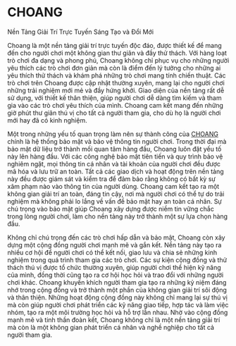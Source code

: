 # CHOANG

Nền Tảng Giải Trí Trực Tuyến Sáng Tạo và Đổi Mới

Choang là một nền tảng giải trí trực tuyến độc đáo, được thiết kế để mang đến cho người chơi một không gian thư giãn và đầy thử thách. Với hàng loạt trò chơi đa dạng và phong phú, Choang không chỉ phục vụ cho những người yêu thích các trò chơi đơn giản mà còn là điểm đến lý tưởng cho những ai yêu thích thử thách và khám phá những trò chơi mang tính chiến thuật. Các trò chơi trên Choang được cập nhật thường xuyên, mang lại cho người chơi những trải nghiệm mới mẻ và đầy hứng khởi. Giao diện của nền tảng rất dễ sử dụng, với thiết kế thân thiện, giúp người chơi dễ dàng tìm kiếm và tham gia vào các trò chơi yêu thích của mình. Choang cam kết mang đến những giờ phút thư giãn thú vị cho tất cả người tham gia, cho dù họ là người chơi mới hay đã có kinh nghiệm.

Một trong những yếu tố quan trọng làm nên sự thành công của <a href="https://choang-vn.com">CHOANG</a>  chính là hệ thống bảo mật và bảo vệ thông tin người chơi. Trong thời đại mà bảo mật dữ liệu trở thành mối quan tâm hàng đầu, Choang luôn đặt yếu tố này lên hàng đầu. Với các công nghệ bảo mật tiên tiến và quy trình bảo vệ nghiêm ngặt, mọi thông tin cá nhân và tài khoản của người chơi đều được mã hóa và lưu trữ an toàn. Tất cả các giao dịch và hoạt động trên nền tảng này đều được giám sát và kiểm tra để đảm bảo rằng không có bất kỳ sự xâm phạm nào vào thông tin của người dùng. Choang cam kết tạo ra một không gian giải trí an toàn, đáng tin cậy, nơi mà người chơi có thể tự do trải nghiệm mà không phải lo lắng về vấn đề bảo mật hay an toàn cá nhân. Sự chú trọng vào bảo mật giúp Choang xây dựng được niềm tin vững chắc trong lòng người chơi, làm cho nền tảng này trở thành một sự lựa chọn hàng đầu.

Không chỉ chú trọng đến các trò chơi hấp dẫn và bảo mật, Choang còn xây dựng một cộng đồng người chơi mạnh mẽ và gắn kết. Nền tảng này tạo ra nhiều cơ hội để người chơi có thể kết nối, giao lưu và chia sẻ những kinh nghiệm trong quá trình tham gia các trò chơi. Các sự kiện cộng đồng và thử thách thú vị được tổ chức thường xuyên, giúp người chơi thể hiện kỹ năng của mình, đồng thời cũng tạo ra cơ hội học hỏi và trao đổi với những người chơi khác. Choang khuyến khích người tham gia tạo ra những kỷ niệm đáng nhớ trong cộng đồng và trở thành một phần của không gian giải trí sôi động và thân thiện. Những hoạt động cộng đồng này không chỉ mang lại sự thú vị mà còn giúp người chơi phát triển các kỹ năng giao tiếp, hợp tác và làm việc nhóm, tạo ra một môi trường học hỏi và hỗ trợ lẫn nhau. Nhờ vào cộng đồng mạnh mẽ và tinh thần đoàn kết, Choang không chỉ là một nền tảng giải trí mà còn là một không gian phát triển cá nhân và nghề nghiệp cho tất cả người tham gia.
